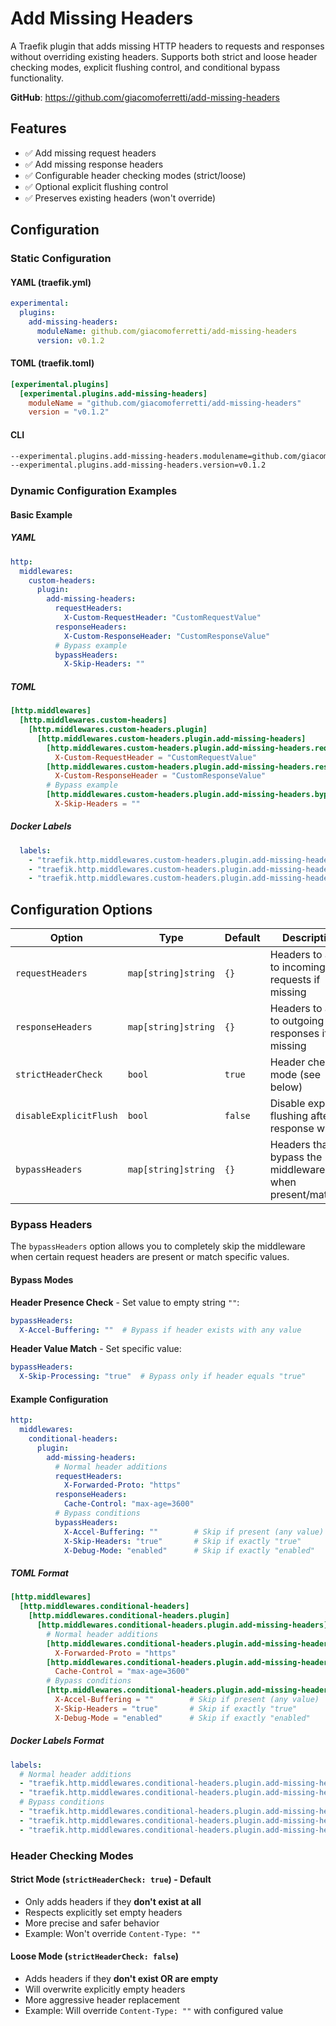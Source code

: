 # Add Missing Headers

A Traefik plugin that adds missing HTTP headers to requests and responses without overriding existing headers. Supports both strict and loose header checking modes, explicit flushing control, and conditional bypass functionality.

**GitHub**: <https://github.com/giacomoferretti/add-missing-headers>

## Features

- ✅ Add missing request headers
- ✅ Add missing response headers
- ✅ Configurable header checking modes (strict/loose)
- ✅ Optional explicit flushing control
- ✅ Preserves existing headers (won't override)

## Configuration

### Static Configuration

#### YAML (traefik.yml)

```yaml
experimental:
  plugins:
    add-missing-headers:
      moduleName: github.com/giacomoferretti/add-missing-headers
      version: v0.1.2
```

#### TOML (traefik.toml)

```toml
[experimental.plugins]
  [experimental.plugins.add-missing-headers]
    moduleName = "github.com/giacomoferretti/add-missing-headers"
    version = "v0.1.2"
```

#### CLI

```bash
--experimental.plugins.add-missing-headers.modulename=github.com/giacomoferretti/add-missing-headers \
--experimental.plugins.add-missing-headers.version=v0.1.2
```

### Dynamic Configuration Examples

#### Basic Example

##### YAML

```yaml
http:
  middlewares:
    custom-headers:
      plugin:
        add-missing-headers:
          requestHeaders:
            X-Custom-RequestHeader: "CustomRequestValue"
          responseHeaders:
            X-Custom-ResponseHeader: "CustomResponseValue"
          # Bypass example
          bypassHeaders:
            X-Skip-Headers: ""
```

##### TOML

```toml
[http.middlewares]
  [http.middlewares.custom-headers]
    [http.middlewares.custom-headers.plugin]
      [http.middlewares.custom-headers.plugin.add-missing-headers]
        [http.middlewares.custom-headers.plugin.add-missing-headers.requestHeaders]
          X-Custom-RequestHeader = "CustomRequestValue"
        [http.middlewares.custom-headers.plugin.add-missing-headers.responseHeaders]
          X-Custom-ResponseHeader = "CustomResponseValue"
        # Bypass example
        [http.middlewares.custom-headers.plugin.add-missing-headers.bypassHeaders]
          X-Skip-Headers = ""
```

##### Docker Labels

```yaml
  labels:
    - "traefik.http.middlewares.custom-headers.plugin.add-missing-headers.requestHeaders.X-Custom-RequestHeader=CustomRequestValue"
    - "traefik.http.middlewares.custom-headers.plugin.add-missing-headers.responseHeaders.X-Custom-ResponseHeader=CustomResponseValue"
    - "traefik.http.middlewares.custom-headers.plugin.add-missing-headers.bypassHeaders.X-Skip-Headers="
```

## Configuration Options

| Option                 | Type                | Default | Description                                             |
| ---------------------- | ------------------- | ------- | ------------------------------------------------------- |
| `requestHeaders`       | `map[string]string` | `{}`    | Headers to add to incoming requests if missing          |
| `responseHeaders`      | `map[string]string` | `{}`    | Headers to add to outgoing responses if missing         |
| `strictHeaderCheck`    | `bool`              | `true`  | Header checking mode (see below)                        |
| `disableExplicitFlush` | `bool`              | `false` | Disable explicit flushing after response writes         |
| `bypassHeaders`        | `map[string]string` | `{}`    | Headers that bypass the middleware when present/matched |

### Bypass Headers

The `bypassHeaders` option allows you to completely skip the middleware when certain request headers are present or match specific values.

#### Bypass Modes

**Header Presence Check** - Set value to empty string `""`:

```yaml
bypassHeaders:
  X-Accel-Buffering: ""  # Bypass if header exists with any value
```

**Header Value Match** - Set specific value:

```yaml
bypassHeaders:
  X-Skip-Processing: "true"  # Bypass only if header equals "true"
```

#### Example Configuration

```yaml
http:
  middlewares:
    conditional-headers:
      plugin:
        add-missing-headers:
          # Normal header additions
          requestHeaders:
            X-Forwarded-Proto: "https"
          responseHeaders:
            Cache-Control: "max-age=3600"
          # Bypass conditions
          bypassHeaders:
            X-Accel-Buffering: ""        # Skip if present (any value)
            X-Skip-Headers: "true"       # Skip if exactly "true"
            X-Debug-Mode: "enabled"      # Skip if exactly "enabled"
```

##### TOML Format

```toml
[http.middlewares]
  [http.middlewares.conditional-headers]
    [http.middlewares.conditional-headers.plugin]
      [http.middlewares.conditional-headers.plugin.add-missing-headers]
        # Normal header additions
        [http.middlewares.conditional-headers.plugin.add-missing-headers.requestHeaders]
          X-Forwarded-Proto = "https"
        [http.middlewares.conditional-headers.plugin.add-missing-headers.responseHeaders]
          Cache-Control = "max-age=3600"
        # Bypass conditions
        [http.middlewares.conditional-headers.plugin.add-missing-headers.bypassHeaders]
          X-Accel-Buffering = ""        # Skip if present (any value)
          X-Skip-Headers = "true"       # Skip if exactly "true"
          X-Debug-Mode = "enabled"      # Skip if exactly "enabled"
```

##### Docker Labels Format

```yaml
labels:
  # Normal header additions
  - "traefik.http.middlewares.conditional-headers.plugin.add-missing-headers.requestHeaders.X-Forwarded-Proto=https"
  - "traefik.http.middlewares.conditional-headers.plugin.add-missing-headers.responseHeaders.Cache-Control=max-age=3600"
  # Bypass conditions
  - "traefik.http.middlewares.conditional-headers.plugin.add-missing-headers.bypassHeaders.X-Accel-Buffering="
  - "traefik.http.middlewares.conditional-headers.plugin.add-missing-headers.bypassHeaders.X-Skip-Headers=true"
  - "traefik.http.middlewares.conditional-headers.plugin.add-missing-headers.bypassHeaders.X-Debug-Mode=enabled"
```

### Header Checking Modes

#### Strict Mode (`strictHeaderCheck: true`) - Default

- Only adds headers if they **don't exist at all**
- Respects explicitly set empty headers
- More precise and safer behavior
- Example: Won't override `Content-Type: ""`

#### Loose Mode (`strictHeaderCheck: false`)

- Adds headers if they **don't exist OR are empty**
- Will overwrite explicitly empty headers  
- More aggressive header replacement
- Example: Will override `Content-Type: ""` with configured value
